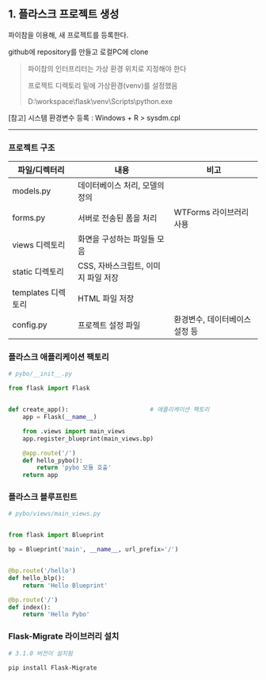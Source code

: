 ## 1. 플라스크 프로젝트 생성

파이참을 이용해, 새 프로젝트를 등록한다. 

github에 repository를 만들고 로컬PC에 clone

> 파이참의 인터프리터는 가상 환경 위치로 지정해야 한다
>
> 프로젝트 디렉토리 밑에 가상환경(venv)를 설정했음
>
> D:\workspace\flask\venv\Scripts\python.exe

[참고] 시스템 환경변수 등록 : Windows + R >  sysdm.cpl

-----

### 프로젝트 구조

| 파일/디렉터리      | 내용                                | 비고                           |
| ------------------ | ----------------------------------- | ------------------------------ |
| models.py          | 데이터베이스 처리, 모델의 정의      |                                |
| forms.py           | 서버로 전송된 폼을 처리             | WTForms 라이브러리 사용        |
| views 디렉토리     | 화면을 구성하는 파일들 모음         |                                |
| static 디렉토리    | CSS, 자바스크립트, 이미지 파일 저장 |                                |
| templates 디렉토리 | HTML 파일 저장                      |                                |
| config.py          | 프로젝트 설정 파일                  | 환경변수, 데이터베이스 설정 등 |

### 플라스크 애플리케이션 팩토리

```python
# pybo/__init__.py

from flask import Flask


def create_app():						# 애플리케이션 팩토리
    app = Flask(__name__)

    from .views import main_views
    app.register_blueprint(main_views.bp)

    @app.route('/')
    def hello_pybo():
        return 'pybo 모듈 호출'
    return app

```

### 플라스크 블루프린트 

```python
# pybo/views/main_views.py


from flask import Blueprint

bp = Blueprint('main', __name__, url_prefix='/')


@bp.route('/hello')
def hello_blp():
    return 'Hello Blueprint'

@bp.route('/')
def index():
    return 'Hello Pybo'

```

### Flask-Migrate 라이브러리 설치

```bash
# 3.1.0 버전이 설치됨

pip install Flask-Migrate
```

